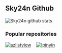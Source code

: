 ## Sky24n Github

![Sky24n github stats](https://github-readme-stats.vercel.app/api?username=Sky24n&show_icons=true&theme=dracula)

### Popular repositories

[![azlistview](https://github-readme-stats.vercel.app/api/pin/?username=flutterchina&repo=azlistview)](https://github.com/flutterchina/azlistview)&nbsp;&nbsp;&nbsp;&nbsp;[![lpinyin](https://github-readme-stats.vercel.app/api/pin/?username=flutterchina&repo=lpinyin)](https://github.com/flutterchina/lpinyin)
